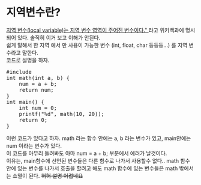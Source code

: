# 지역변수란?
<a href="https://ko.wikipedia.org/wiki/%EC%A7%80%EC%97%AD_%EB%B3%80%EC%88%98">지역 변수(local variable)는 지역 변수 영역이 주어진 변수이다." </a> 라고 위키백과에 명시 되어 있다. 솔직히 이거 보고 이해가 안된다. <br/>
쉽게 말해서 한 지역 에서 만 사용이 가능한 변수 (int, float, char 등등등...) 를 지역 변수라고 말한다. <br/>
코드로 설명을 하자. 
<pre>
#include <stdio.h>
int math(int a, b) {
    num = a + b;
    return num;
}
int main() {
    int num = 0;
    printf("%d", math(10, 20));
    return 0;
}
</pre>
이런 코드가 있다고 하자. math 라는 함수 안에는 a, b 라는 변수가 있고, main안에는 num 이라는 변수가 있다. <br/>
이 코드를 아무리 돌려봐도 아마 num = a + b; 부분에서 에러가 날것이다. <br/>
이유는, main함수에 선언된 변수들은 다른 함수로 나가서 사용할수 없다.. math 함수 안에 있는 변수를 나가서 호출을 할려고 해도 math 함수에 있는 변수들은 math 밖에서는 소멸이 된다. ~~허허 설명 어렵네요~~ <br/>
